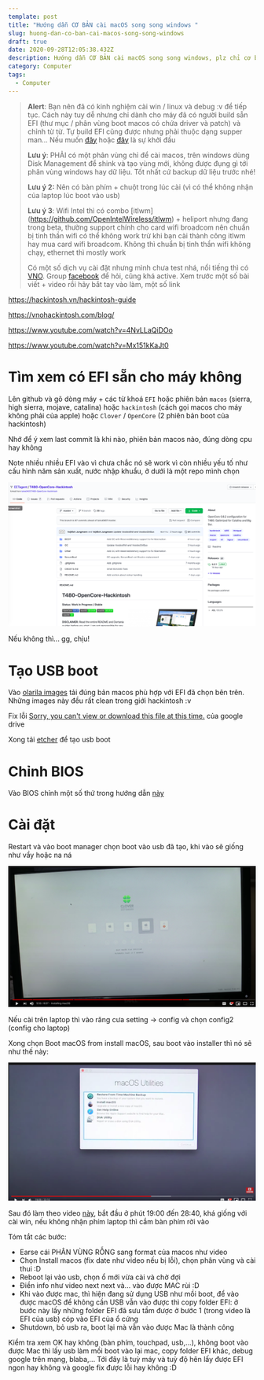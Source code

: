 ```yaml
---
template: post
title: "Hướng dẫn CƠ BẢN cài macOS song song windows "
slug: huong-dan-co-ban-cai-macos-song-song-windows
draft: true
date: 2020-09-28T12:05:38.432Z
description: Hướng dẫn CƠ BẢN cài macOS song song windows, plz chỉ cơ bản
category: Computer
tags:
  - Computer
---
```

> **Alert**: Bạn nên đã có kinh nghiệm cài win / linux và debug :v để tiếp tục. Cách này tuy dễ nhưng chỉ dành cho máy đã có người build sẵn EFI (thư mục / phân vùng boot macos có chứa driver và patch) và chỉnh từ từ. Tự build EFI cũng được nhưng phải thuộc dạng supper man... Nếu muốn [đây](https://www.youtube.com/watch?v=eUnVzJsINCI) hoặc [đây](https://www.youtube.com/watch?v=-sPxVz9DkzY&t=405s) là sự khởi đầu
>
> **Lưu ý**: PHẢI có một phân vùng chỉ để cài macos, trên windows dùng Disk Management để shink và tạo vùng mới, không được đụng gì tới phân vùng windows hay dữ liệu. Tốt nhất cứ backup dữ liệu trước nhé!
>
> **Lưu ý 2:** Nên có bàn phím + chuột trong lúc cài (vì có thể không nhận của laptop lúc boot vào usb)
>
> **Lưu ý 3**: Wifi Intel thì có combo \[itlwm](https://github.com/OpenIntelWireless/itlwm) + heliport nhưng đang trong beta, thường support chính cho card wifi broadcom nên chuẩn bị tinh thần wifi có thể không work trừ khi bạn cài thành công itlwm hay mua card wifi broadcom. Không thì chuẩn bị tinh thần wifi không chạy, ethernet thì mostly work
>
> Có một số dịch vụ cài đặt nhưng mình chưa test nhá, nổi tiếng thì có [VNO](https://vnohackintosh.com/). Group [facebook](https://www.facebook.com/groups/vnohackintosh) để hỏi, cũng khá active. Xem trước một số bài viết + video rồi hãy bắt tay vào làm, một số link

<https://hackintosh.vn/hackintosh-guide>

<https://vnohackintosh.com/blog/>

<https://www.youtube.com/watch?v=4NvLLaQiDOo>

<https://www.youtube.com/watch?v=Mx151kKaJt0>

# Tìm xem có EFI sẵn cho máy không

Lên github và gõ dòng máy + các từ khoá `EFI` hoặc phiên bản `macos` (sierra, high sierra, mojave, catalina) hoặc `hackintosh` (cách gọi macos cho máy không phải của  apple) hoặc `Clover` / `OpenCore` (2 phiên bản boot của hackintosh)

Nhớ để ý xem last commit là khi nào, phiên bản macos nào, đúng dòng cpu hay không

Note nhiều nhiều EFI vào vì chưa chắc nó sẽ work vì còn nhiều yếu tố như cấu hình năm sản xuất, nước nhập khuẩu, ở dưới là một repo mình chọn

![](/media/screen-shot-2020-09-28-at-22.25.37.png)

Nếu không thì... gg,  chịu!

# Tạo USB boot

Vào [olarila images](https://www.olarila.com/topic/6278-new-vanilla-olarila-images/) tải đúng bản macos phù hợp với EFI đã chọn bên trên. Những images này đều rất clean trong giới hackintosh :v

Fix lỗi [Sorry, you can't view or download this file at this time.](https://www.games4theworld.club/t33497-how-to-bypass-googledrive-s-too-many-users-have-viewed-or-downloaded-this-file-recently-updated-on-05-04-2020) của google drive

Xong tải [etcher](https://www.balena.io/etcher/) để tạo usb boot

# Chỉnh BIOS

Vào BIOS chỉnh một số thứ trong hướng dẫn [này](https://vnohackintosh.com/blog/2019/04/21/setup-bios-cho-hackintosh/) 

# Cài đặt

Restart và vào boot manager chọn boot vào usb đã tạo, khi vào sẽ giống như vầy hoặc na ná

![](/media/screen-shot-2020-09-28-at-22.25.05.png)

Nếu cài trên laptop thì vào răng cưa setting -> config và chọn config2 (config cho laptop)

Xong chọn Boot macOS from install macOS, sau boot vào installer thì nó sẽ như thế này:

![](/media/screen-shot-2020-09-28-at-22.33.15.png)

Sau đó làm theo video [này](https://www.youtube.com/watch?v=Mx151kKaJt0), bắt đầu ở phút 19:00 đến 28:40, khá giống với cài win, nếu không nhận phím laptop thì cắm bàn phím rời vào

Tóm tắt các bước:

* Earse cái PHÂN VÙNG RỖNG sang format của macos như video
* Chọn Install macos (fix date như video nếu bị lỗi), chọn phân vùng và cài thui :D
* Reboot lại vào usb, chọn ổ mới vừa cài và chờ đợi
* Điền info như video next next và... vào được MAC rùi :D
* Khi vào được mac, thì hiện đang sử dụng USB như mồi boot, để vào được macOS để không cần USB vẫn vào được thì copy folder EFI: ở bước này lấy những folder EFI đã sưu tầm được ở bước 1 (trong video là EFI của usb) cóp vào EFI của ổ cứng
* Shutdown, bỏ usb ra, boot lại mà vẫn vào được Mac là thành công

Kiểm tra xem OK hay không (bàn phím, touchpad, usb,...), không boot vào được Mac thì lấy usb làm mồi boot vào lại mac, copy folder EFI khác, debug google trên mạng, blaba,... Tới đây là tuỳ máy và tuỳ độ hên lấy được EFI ngon hay không và google fix được lỗi hay không :D